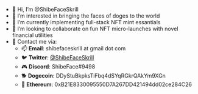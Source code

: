- 👋 Hi, I’m @ShibeFaceSkrill
- 👀 I’m interested in bringing the faces of doges to the world
- 🌱 I’m currently implementing full-stack NFT mint essantials
- 💞️ I’m looking to collaborate on fun NFT micro-launches with novel financial utilities
- 📝 Contact me via:
  - 📫 **Email**: shibefaceskrill at gmail dot com
  - 🐦 **Twitter**: [@ShibeFaceSkrill](https://twitter.com/ShibeFaceSkrill)
  - 🎮 **Discord**: ShibeFace#9498  
  - 🐕 **Dogecoin**: DDyStuBkpksTiFbq4dSYqRGkrQAkYm9XGn
  - 💎 **Ethereum**: 0xB21E8330095550D7A267DD421494dd02ce284C26

<!---
shibefaceskrill/shibefaceskrill is a ✨ special ✨ repository because its `README.md` (this file) appears on your GitHub profile.
You can click the Preview link to take a look at your changes.
--->
